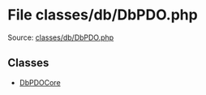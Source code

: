 File classes/db/DbPDO.php
=========
Source: [classes/db/DbPDO.php](https://github.com/PrestaShop/PrestaShop/blob/1.6.1.1/classes/db/DbPDO.php)


Classes
-------

* [DbPDOCore](class.DbPDOCore.md)

